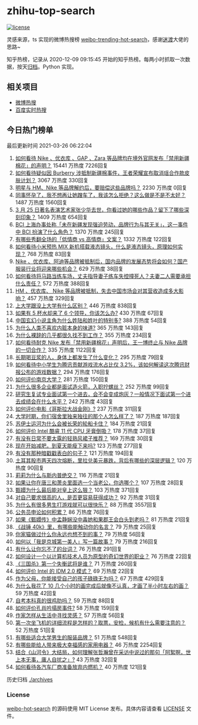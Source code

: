 # zhihu-top-search

[![license](https://img.shields.io/github/license/Arrackisarookie/zhihu-top-search)](https://github.com/Arrackisarookie/zhihu-top-search/blob/master/LICENSE)

灵感来源，ts 实现的微博热搜榜 [weibo-trending-hot-search](https://github.com/justjavac/weibo-trending-hot-search)，感谢[迷渡](https://github.com/justjavac)大佬的思路~

知乎热榜，记录从 2020-12-09 09:15:45 开始的知乎热榜。每两小时抓取一次数据，按天[归档](./archives)。Python 实现。

## 相关项目
+ [微博热搜](https://github.com/Arrackisarookie/weibo-hot-search)
+ [百度实时热搜](https://github.com/Arrackisarookie/baidu-hot-search)

## 今日热门榜单

<!-- Rank Begin -->

最后更新时间 2021-03-26 06:22:04

1. [如何看待 Nike 、优衣库 、GAP 、Zara 等品牌均在境外官网发布「禁用新疆棉花」的声明？](https://www.zhihu.com/question/451069593) 15441 万热度 7226回复
1. [如何看待疑似因 Burberry 涉抵制新疆棉事件，王者荣耀宣布取消瑶合作款皮肤计划？](https://www.zhihu.com/question/451169925) 3067 万热度 330回复
1. [明星与 HM、Nike 等品牌解约后，要赔偿这些品牌吗？](https://www.zhihu.com/special/1358371015052210177) 2230 万热度 0回复
1. [同事怀孕了，我不想再让她蹭车了，我该怎么拒绝？这么做是不是不太好？](https://www.zhihu.com/question/423335938) 1487 万热度 1560回复
1. [3 月 25 日著名表演艺术家张少华去世，你看过她的哪些作品？留下了哪些深刻印象？](https://www.zhihu.com/question/451179935) 1409 万热度 654回复
1. [BCI 上海办事处称「未在新疆发现强迫劳动，品牌行为与其无关」，这一事件中 BCI 扮演了什么角色？](https://www.zhihu.com/question/451173342) 1370 万热度 245回复
1. [有哪些秀翻全场的「低情商 vs 高情商」文案？](https://www.zhihu.com/question/451017822) 1332 万热度 122回复
1. [如何看待小米预热 MIX 新机搭载液态镜头，什么是液态镜头，原理如何实现？](https://www.zhihu.com/question/451173645) 768 万热度 83回复
1. [Nike 、优衣库、阿迪等品牌被抵制后，国内品牌的发展态势将会如何？国产服装行业将迎来哪些机会？](https://www.zhihu.com/question/451125041) 629 万热度 38回复
1. [如何看待将马路当练车场，丈夫指导妻子练车失控撞死人？夫妻二人需要承担什么责任？](https://www.zhihu.com/question/450965518) 572 万热度 388回复
1. [HM 、优衣库、 Nike 等品牌被抵制，失去中国市场会对其营收造成多大影响？](https://www.zhihu.com/question/451133043) 457 万热度 329回复
1. [上大学跟没上大学有什么区别？](https://www.zhihu.com/question/449157690) 446 万热度 838回复
1. [如果有 5 杯水却来了 6 个领导，你该怎么办?](https://www.zhihu.com/question/451003725) 430 万热度 67回复
1. [中国玄幻小说主角为什么姓陆和姓叶的特别多?](https://www.zhihu.com/question/449299078) 388 万热度 54回复
1. [为什么人类不喜欢内脏本身的味道?](https://www.zhihu.com/question/450789032) 365 万热度 143回复
1. [为什么裸辞的几乎都很久找不到工作？](https://www.zhihu.com/question/430872977) 355 万热度 234回复
1. [如何看待耐克 Nike 发布「禁用新疆棉花」声明后，王一博终止与 Nike 品牌的一切合作？](https://www.zhihu.com/question/451104868) 335 万热度 1122回复
1. [长期喝豆浆的人，身体上都发生了什么变化？](https://www.zhihu.com/question/382035677) 295 万热度 79回复
1. [如何看待中小学生为腾讯贡献游戏流水占比仅 3.2%，该如何解读这次腾讯财报公布的游戏数据？](https://www.zhihu.com/question/451049373) 294 万热度 176回复
1. [如何评价南京大学？](https://www.zhihu.com/question/28058088) 281 万热度 150回复
1. [为什么很多企业都是面试造火箭，入职拧螺丝？](https://www.zhihu.com/question/450862378) 252 万热度 99回复
1. [研究生复试专业面试第一个进去，会不会变成炮灰？一般情况下面试第一个进去成绩会在什么水平？](https://www.zhihu.com/question/41253817) 242 万热度 43回复
1. [如何评价电影《哥斯拉大战金刚》?](https://www.zhihu.com/question/392093591) 237 万热度 311回复
1. [大学时期，你们宿舍里独来独往的那个人怎么样了？](https://www.zhihu.com/question/391452296) 187 万热度 187回复
1. [苏伊士运河为什么会被长荣的轮船卡住？](https://www.zhihu.com/question/450962730) 184 万热度 21回复
1. [如何评价 Intel 酷睿 11 代 CPU 牙膏倒吸？](https://www.zhihu.com/question/441892505) 178 万热度 37回复
1. [有没有日常不要太露的轻熟风裙子推荐？](https://www.zhihu.com/question/323077384) 169 万热度 30回复
1. [现在开始减肥，到夏天能瘦下来吗?](https://www.zhihu.com/question/445556435) 123 万热度 277回复
1. [有没有那种暗戳戳表白的句子？](https://www.zhihu.com/question/300244719) 121 万热度 194回复
1. [土耳其股市两天四次熔断，里拉兑美元暴跌，背后有哪些的深层逻辑？](https://www.zhihu.com/question/450909538) 120 万热度 90回复
1. [莉莉为什么与斯内普绝交？](https://www.zhihu.com/question/450891957) 116 万热度 21回复
1. [如果让你在唐三和萧炎里面选一个当老公，你选哪个？](https://www.zhihu.com/question/450778572) 107 万热度 28回复
1. [甄嬛为什么最后能对皇上这么狠？](https://www.zhihu.com/question/359327437) 103 万热度 371回复
1. [对自己要求很高的人，是否更容易获得成功？](https://www.zhihu.com/question/449660956) 92 万热度 31回复
1. [为什么有很多男生打游戏就可以很快乐？](https://www.zhihu.com/question/347424469) 88 万热度 3557回复
1. [公务员申论如何积累？](https://www.zhihu.com/question/62703465) 86 万热度 76回复
1. [如果《甄嬛传》中孟静娴没中毒她和果郡王会白头到老吗？](https://www.zhihu.com/question/445909292) 81 万热度 21回复
1. [《战锤 40k》里，有哪些能触动你的名言？](https://www.zhihu.com/question/450597554) 79 万热度 25回复
1. [你家猫做过什么你永远也想不到的事？](https://www.zhihu.com/question/445086720) 79 万热度 56回复
1. [如何以「我是京城第一美人」写一篇故事？](https://www.zhihu.com/question/437673871) 79 万热度 216回复
1. [有什么让你忘不了的台词？](https://www.zhihu.com/question/444259461) 76 万热度 291回复
1. [如何设计一个以计算机技术人员为原型的奇幻世界的职业？](https://www.zhihu.com/question/450259655) 76 万热度 22回复
1. [《三国杀》第一个失衡武将是谁？](https://www.zhihu.com/question/423852389) 71 万热度 260回复
1. [如何评价 Intel 的 IDM 2.0 模式？](https://www.zhihu.com/question/450968934) 69 万热度 22回复
1. [作为父母，你能接受自己的孩子碌碌无为吗？](https://www.zhihu.com/question/449660969) 67 万热度 429回复
1. [为什么我花了 10 几个小时的画完成后就像不认真，才画了半小时左右的画？](https://www.zhihu.com/question/448929275) 59 万热度 42回复
1. [自考本科真的很鸡肋吗？](https://www.zhihu.com/question/449076324) 59 万热度 88回复
1. [如何评价孔肖吟塌房事件?](https://www.zhihu.com/question/451036267) 58 万热度 159回复
1. [作家怎样从生活中寻找灵感？](https://www.zhihu.com/question/19570400) 57 万热度 56回复
1. [第一次坐飞机的详细流程是怎样的？取票，安检，候机有什么需要注意的？](https://www.zhihu.com/question/285349075) 52 万热度 51回复
1. [有哪些适合大学男生的服装品牌？](https://www.zhihu.com/question/282681681) 51 万热度 548回复
1. [有哪些能给人带来极大幸福感的家用电器？](https://www.zhihu.com/question/36560129) 46 万热度 2254回复
1. [结合《山河令》大结局，如何理解张哲瀚曾在采访中说过的那句「阿絮啊，世上本无事，庸人自扰之」?](https://www.zhihu.com/question/450948884) 43 万热度 32回复
1. [如何看待各汽车厂商准备放弃内燃机？](https://www.zhihu.com/question/450272977) 40 万热度 121回复
<!-- Rank End -->

历史归档 [./archives](./archives)

### License

[weibo-hot-search](https://github.com/Arrackisarookie/zhihu-top-search) 的源码使用 MIT License 发布。具体内容请查看 [LICENSE](./LICENSE) 文件。
